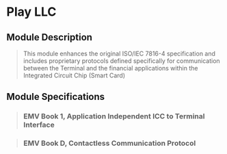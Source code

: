 ﻿# Play LLC

## Module Description

>This module enhances the original ISO/IEC 7816-4 specification and includes proprietary protocols defined specifically for communication between the Terminal and the financial applications within the Integrated Circuit Chip (Smart Card)

## Module Specifications

> ### EMV Book 1, Application Independent ICC to Terminal Interface

> ### EMV Book D, Contactless Communication Protocol